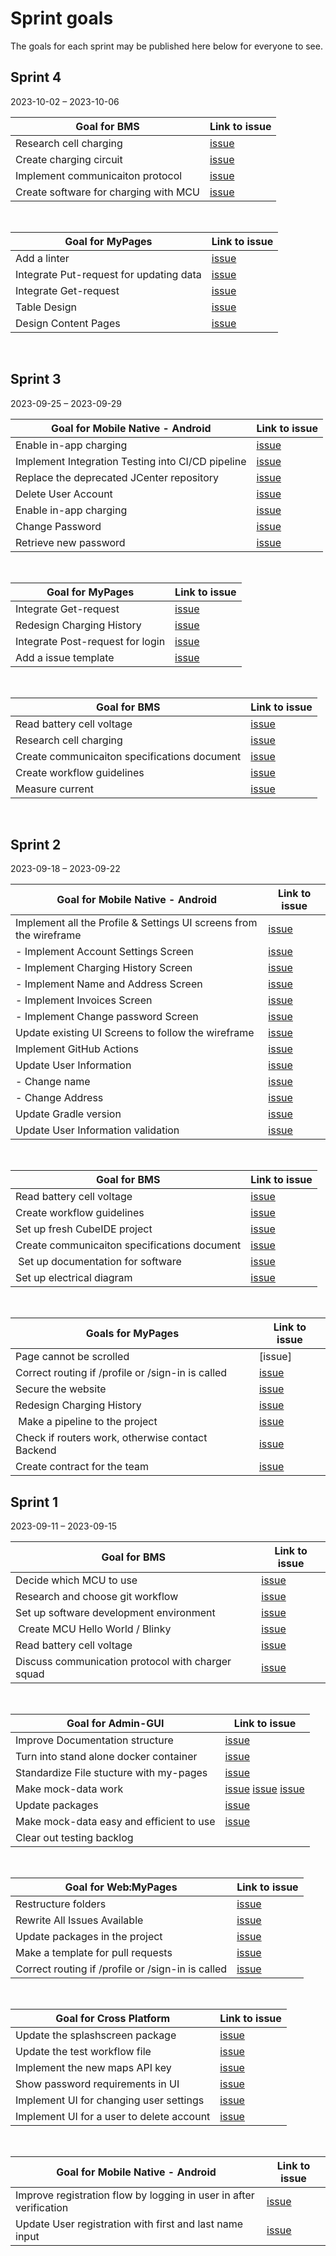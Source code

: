 # Sprint goals

The goals for each sprint may be published here below for everyone to see.

## Sprint 4

2023-10-02 – 2023-10-06

| Goal for BMS | Link to issue |
| --- | --- |
| Research cell charging | [issue](https://github.com/AlexTelon/FlexiCharge-BMS/issues/52) |
| Create charging circuit | [issue](https://github.com/AlexTelon/FlexiCharge-BMS/issues/49) |
| Implement communicaiton protocol | [issue](https://github.com/AlexTelon/FlexiCharge-BMS/issues/28) |
| Create software for charging with MCU | [issue](https://github.com/AlexTelon/FlexiCharge-BMS/issues/48) |

&nbsp; <!-- spacing -->

| Goal for MyPages  | Link to issue |
| --- | --- |
| Add a linter | [issue](https://github.com/AlexTelon/FlexiCharge-My-pages/issues/147) |
| Integrate Put-request for updating data | [issue]( https://github.com/AlexTelon/FlexiCharge-My-pages/issues/141)|
| Integrate Get-request | [issue]( https://github.com/AlexTelon/FlexiCharge-My-pages/issues/142) |
| Table Design | [issue](https://github.com/AlexTelon/FlexiCharge-My-pages/issues/158) |
| Design Content Pages | [issue](https://github.com/AlexTelon/FlexiCharge-My-pages/issues/157)|

&nbsp; <!-- spacing -->

## Sprint 3

2023-09-25 – 2023-09-29

| Goal for Mobile Native - Android | Link to issue |
| --- | --- |
| Enable in-app charging | [issue](https://github.com/AlexTelon/FlexiCharge-Android/issues/196) |
| Implement Integration Testing into CI/CD pipeline | [issue](https://github.com/AlexTelon/FlexiCharge-Android/issues/187) |
| Replace the deprecated JCenter repository | [issue](https://github.com/AlexTelon/FlexiCharge-Android/issues/184) |
| Delete User Account | [issue](https://github.com/AlexTelon/FlexiCharge-Android/issues/18) |
| Enable in-app charging | [issue](https://github.com/AlexTelon/FlexiCharge-Android/issues/196) |
| Change Password | [issue](https://github.com/AlexTelon/FlexiCharge-Android/issues/16) |
| Retrieve new password | [issue](https://github.com/AlexTelon/FlexiCharge-Android/issues/7) |

&nbsp; <!-- spacing -->

| Goal for MyPages | Link to issue |
| --- | --- |
| Integrate Get-request | [issue](https://github.com/AlexTelon/FlexiCharge-My-pages/issues/142) |
| Redesign Charging History | [issue](https://github.com/AlexTelon/FlexiCharge-My-pages/issues/93) |
| Integrate Post-request for login | [issue](https://github.com/AlexTelon/FlexiCharge-My-pages/issues/140) |
| Add a issue template | [issue](https://github.com/AlexTelon/FlexiCharge-My-pages/issues/148 ) |

&nbsp; <!-- spacing -->

| Goal for BMS | Link to issue |
| --- | --- |
| Read battery cell voltage | [issue](https://github.com/AlexTelon/FlexiCharge-BMS/issues/25) |
| Research cell charging | [issue](https://github.com/AlexTelon/FlexiCharge-BMS/issues/52) |
| Create communicaiton specifications document | [issue](https://github.com/AlexTelon/FlexiCharge-BMS/issues/38) |
| Create workflow guidelines | [issue](https://github.com/AlexTelon/FlexiCharge-BMS/issues/50) |
| Measure current | [issue](https://github.com/AlexTelon/FlexiCharge-BMS/issues/47) |

&nbsp; <!-- spacing -->

## Sprint 2

2023-09-18 – 2023-09-22

| Goal for Mobile Native - Android | Link to issue |
| --- | --- |
| Implement all the Profile & Settings UI screens from the wireframe | [issue](https://github.com/AlexTelon/FlexiCharge-Android/issues/161) |
| - Implement Account Settings Screen | [issue](https://github.com/AlexTelon/FlexiCharge-Android/issues/162) |
| - Implement Charging History Screen | [issue](https://github.com/AlexTelon/FlexiCharge-Android/issues/164) |
| - Implement Name and Address Screen | [issue](https://github.com/AlexTelon/FlexiCharge-Android/issues/165) |
| - Implement Invoices Screen | [issue](https://github.com/AlexTelon/FlexiCharge-Android/issues/166) |
| - Implement Change password Screen | [issue](https://github.com/AlexTelon/FlexiCharge-Android/issues/168) |
| Update existing UI Screens to follow the wireframe | [issue](https://github.com/AlexTelon/FlexiCharge-Android/issues/172) |
| Implement GitHub Actions | [issue](https://github.com/AlexTelon/FlexiCharge-Android/issues/173) |
| Update User Information | [issue](https://github.com/AlexTelon/FlexiCharge-Android/issues/154) |
| - Change name | [issue](https://github.com/AlexTelon/FlexiCharge-Android/issues/13) |
| - Change Address | [issue](https://github.com/AlexTelon/FlexiCharge-Android/issues/14) |
| Update Gradle version | [issue](https://github.com/AlexTelon/FlexiCharge-Android/issues/174) |
| Update User Information validation | [issue](https://github.com/AlexTelon/FlexiCharge-Android/issues/180) |

&nbsp; <!-- spacing -->

| Goal for BMS | Link to issue |
| --- | --- |
| Read battery cell voltage | [issue](https://github.com/AlexTelon/FlexiCharge-BMS/issues/25) |
| Create workflow guidelines | [issue](https://github.com/AlexTelon/FlexiCharge-BMS/issues/50) |
| Set up fresh CubeIDE project | [issue](https://github.com/AlexTelon/FlexiCharge-BMS/issues/51) |
| Create communicaiton specifications document | [issue](https://github.com/AlexTelon/FlexiCharge-BMS/issues/38) |
| Set up documentation for software | [issue](https://github.com/AlexTelon/FlexiCharge-BMS/issues/40) |
| Set up electrical diagram | [issue](https://github.com/AlexTelon/FlexiCharge-BMS/issues/27) |

&nbsp; <!-- spacing -->

| Goals for MyPages | Link to issue |
| --- | --- |
| Page cannot be scrolled | [issue] | (https://github.com/AlexTelon/FlexiCharge-My-pages/issues/129)
| Correct routing if /profile or /sign-in is called | [issue](https://github.com/AlexTelon/FlexiCharge-My-pages/issues/125) |
| Secure the website | [issue](https://github.com/AlexTelon/FlexiCharge-My-pages/issues/116) |
| Redesign Charging History | [issue](https://github.com/AlexTelon/FlexiCharge-My-pages/issues/93) |
| Make a pipeline to the project | [issue](https://github.com/AlexTelon/FlexiCharge-My-pages/issues/122) |
| Check if routers work, otherwise contact Backend | [issue](https://github.com/AlexTelon/FlexiCharge-My-pages/issues/132) |
| Create contract for the team | [issue](https://github.com/AlexTelon/FlexiCharge-My-pages/issues/134) |

## Sprint 1

2023-09-11 – 2023-09-15

| Goal for BMS | Link to issue |
| --- | --- |
| Decide which MCU to use | [issue](https://github.com/AlexTelon/FlexiCharge-BMS/issues/23) |
| Research and choose git workflow | [issue](https://github.com/AlexTelon/FlexiCharge-BMS/issues/22) |
| Set up software development environment | [issue](https://github.com/AlexTelon/FlexiCharge-BMS/issues/12) |
| Create MCU Hello World / Blinky | [issue](https://github.com/AlexTelon/FlexiCharge-BMS/issues/24) |
| Read battery cell voltage | [issue](https://github.com/AlexTelon/FlexiCharge-BMS/issues/25) |
| Discuss communication protocol with charger squad | [issue](https://github.com/AlexTelon/FlexiCharge-BMS/issues/26) |

&nbsp; <!-- spacing -->

| Goal for Admin-GUI                       | Link to issue                                                                                                                                                                                                        |
|------------------------------------------|----------------------------------------------------------------------------------------------------------------------------------------------------------------------------------------------------------------------|
| Improve Documentation structure          | [issue](https://github.com/AlexTelon/FlexiCharge-Admin-GUI/issues/120)                                                                                                                                               |
| Turn into stand alone docker container   | [issue](https://github.com/AlexTelon/FlexiCharge-Admin-GUI/issues/118)                                                                                                                                               |
| Standardize File stucture with my-pages  | [issue](https://github.com/AlexTelon/FlexiCharge-Admin-GUI/issues/119)                                                                                                                                               |
| Make mock-data work                      | [issue](https://github.com/AlexTelon/FlexiCharge-Admin-GUI/issues/111) [issue](https://github.com/AlexTelon/FlexiCharge-Admin-GUI/issues/110) [issue](https://github.com/AlexTelon/FlexiCharge-Admin-GUI/issues/112) |
| Update packages                          | [issue](https://github.com/AlexTelon/FlexiCharge-Admin-GUI/issues/114)                                                                                                                                               |
| Make mock-data easy and efficient to use | [issue](https://github.com/AlexTelon/FlexiCharge-Admin-GUI/issues/108)                                                                                                                                               |
| Clear out testing backlog                |                                                                                                                                                                                                                      |

&nbsp; <!-- spacing -->

| Goal for Web:MyPages | Link to issue |
| --- | --- |
| Restructure folders | [issue](https://github.com/AlexTelon/FlexiCharge-My-pages/issues/120) |
| Rewrite All Issues Available | [issue](https://github.com/AlexTelon/FlexiCharge-My-pages/issues/124) |
| Update packages in the project | [issue](https://github.com/AlexTelon/FlexiCharge-My-pages/issues/121) |
| Make a template for pull requests  | [issue](https://github.com/AlexTelon/FlexiCharge-My-pages/issues/123) |
| Correct routing if /profile or /sign-in is called | [issue](https://github.com/AlexTelon/FlexiCharge-My-pages/issues/125) |

&nbsp; <!-- spacing -->

| Goal for Cross Platform | Link to issue |
| --- | --- |
| Update the splashscreen package | [issue](https://github.com/AlexTelon/FlexiCharge-Cross-Platform/issues/225) |
| Update the test workflow file | [issue](https://github.com/AlexTelon/FlexiCharge-Cross-Platform/issues/224) |
| Implement the new maps API key | [issue](https://github.com/AlexTelon/FlexiCharge-Cross-Platform/issues/223) |
| Show password requirements in UI | [issue](https://github.com/AlexTelon/FlexiCharge-Cross-Platform/issues/120) |
| Implement UI for changing user settings | [issue](https://github.com/AlexTelon/FlexiCharge-Cross-Platform/issues/14) |
| Implement UI for a user to delete account | [issue](https://github.com/AlexTelon/FlexiCharge-Cross-Platform/issues/18) |

&nbsp; <!-- spacing -->

| Goal for Mobile Native - Android | Link to issue |
| --- | --- |
| Improve registration flow by logging in user in after verification | [issue](https://github.com/AlexTelon/FlexiCharge-Android/issues/153) |
| Update User registration with first and last name input | [issue](https://github.com/AlexTelon/FlexiCharge-Android/issues/5) |
